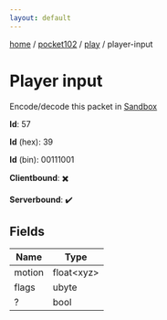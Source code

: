 ```yaml
---
layout: default
---
```


[home](/)  /  [pocket102](/protocol/pocket102)  /  [play](/protocol/pocket102/play)  /  player-input

# Player input

Encode/decode this packet in [Sandbox](../../../sandbox/pocket102#play.player_input)

**Id**: 57

**Id** (hex): 39

**Id** (bin): 00111001

**Clientbound**: ✖️

**Serverbound**: ✔️

## Fields

Name | Type
---|---
motion | float&lt;xyz&gt;
flags | ubyte
? | bool
